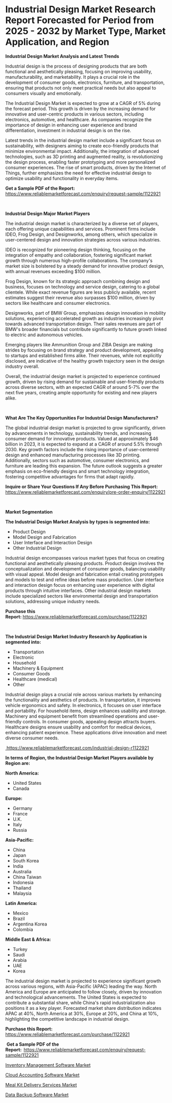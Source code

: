 <p><h1>Industrial Design Market Research Report Forecasted for Period from 2025 -  2032 by Market Type, Market Application, and Region</h1></p><p><strong>Industrial Design Market Analysis and Latest Trends</strong></p>
<p><p>Industrial design is the process of designing products that are both functional and aesthetically pleasing, focusing on improving usability, manufacturability, and marketability. It plays a crucial role in the development of consumer goods, electronics, furniture, and transportation, ensuring that products not only meet practical needs but also appeal to consumers visually and emotionally.</p><p>The Industrial Design Market is expected to grow at a CAGR of 5% during the forecast period. This growth is driven by the increasing demand for innovative and user-centric products in various sectors, including electronics, automotive, and healthcare. As companies recognize the importance of design in enhancing user experience and brand differentiation, investment in industrial design is on the rise.</p><p>Latest trends in the industrial design market include a significant focus on sustainability, with designers aiming to create eco-friendly products that minimize environmental impact. Additionally, the integration of advanced technologies, such as 3D printing and augmented reality, is revolutionizing the design process, enabling faster prototyping and more personalized consumer experiences. The rise of smart products, driven by the Internet of Things, further emphasizes the need for effective industrial design to optimize usability and functionality in everyday items.</p></p>
<p><strong>Get a Sample PDF of the Report:&nbsp;</strong> <a href="https://www.reliablemarketforecast.com/enquiry/request-sample/1122921?utm_campaign=1144&utm_medium=2&utm_source=Github&utm_content=ia&utm_term=09032025&utm_id=industrial-design">https://www.reliablemarketforecast.com/enquiry/request-sample/1122921</a></p>
<p>&nbsp;</p>
<p><strong>Industrial Design Major Market Players</strong></p>
<p><p>The industrial design market is characterized by a diverse set of players, each offering unique capabilities and services. Prominent firms include IDEO, Frog Design, and Designworks, among others, which specialize in user-centered design and innovation strategies across various industries. </p><p>IDEO is recognized for pioneering design thinking, focusing on the integration of empathy and collaboration, fostering significant market growth through numerous high-profile collaborations. The company's market size is bolstered by a steady demand for innovative product design, with annual revenues exceeding $100 million.</p><p>Frog Design, known for its strategic approach combining design and business, focuses on technology and service design, catering to a global clientele. While exact revenue figures are less publicly available, recent estimates suggest their revenue also surpasses $100 million, driven by sectors like healthcare and consumer electronics.</p><p>Designworks, part of BMW Group, emphasizes design innovation in mobility solutions, experiencing accelerated growth as industries increasingly pivot towards advanced transportation design. Their sales revenues are part of BMW's broader financials but contribute significantly to future growth linked to electric and autonomous vehicles.</p><p>Emerging players like Ammunition Group and ZIBA Design are making strides by focusing on brand strategy and product development, appealing to startups and established firms alike. Their revenues, while not explicitly disclosed, are indicative of the healthy growth trajectory seen in the design industry overall.</p><p>Overall, the industrial design market is projected to experience continued growth, driven by rising demand for sustainable and user-friendly products across diverse sectors, with an expected CAGR of around 5-7% over the next five years, creating ample opportunity for existing and new players alike.</p></p>
<p>&nbsp;</p>
<p><strong>What Are The Key Opportunities For Industrial Design Manufacturers?</strong></p>
<p><p>The global industrial design market is projected to grow significantly, driven by advancements in technology, sustainability trends, and increasing consumer demand for innovative products. Valued at approximately $46 billion in 2023, it is expected to expand at a CAGR of around 5.5% through 2030. Key growth factors include the rising importance of user-centered design and enhanced manufacturing processes like 3D printing. Additionally, sectors such as automotive, consumer electronics, and furniture are leading this expansion. The future outlook suggests a greater emphasis on eco-friendly designs and smart technology integration, fostering competitive advantages for firms that adapt rapidly.</p></p>
<p><strong>Inquire or Share Your Questions If Any Before Purchasing This Report:</strong> <a href="https://www.reliablemarketforecast.com/enquiry/pre-order-enquiry/1122921?utm_campaign=1144&utm_medium=2&utm_source=Github&utm_content=ia&utm_term=09032025&utm_id=industrial-design">https://www.reliablemarketforecast.com/enquiry/pre-order-enquiry/1122921</a></p>
<p>&nbsp;</p>
<p><strong>Market Segmentation</strong></p>
<p><strong>The Industrial Design Market Analysis by types is segmented into:</strong></p>
<p><ul><li>Product Design</li><li>Model Design and Fabrication</li><li>User Interface and Interaction Design</li><li>Other Industrial Design</li></ul></p>
<p><p>Industrial design encompasses various market types that focus on creating functional and aesthetically pleasing products. Product design involves the conceptualization and development of consumer goods, balancing usability with visual appeal. Model design and fabrication entail creating prototypes and models to test and refine ideas before mass production. User interface and interaction design focus on enhancing user experience with digital products through intuitive interfaces. Other industrial design markets include specialized sectors like environmental design and transportation solutions, addressing unique industry needs.</p></p>
<p><strong>Purchase this Report:&nbsp;</strong><a href="https://www.reliablemarketforecast.com/purchase/1122921?utm_campaign=1144&utm_medium=2&utm_source=Github&utm_content=ia&utm_term=09032025&utm_id=industrial-design">https://www.reliablemarketforecast.com/purchase/1122921</a></p>
<p>&nbsp;</p>
<p><strong>The Industrial Design Market Industry Research by Application is segmented into:</strong></p>
<p><ul><li>Transportation</li><li>Electronic</li><li>Household</li><li>Machinery & Equipment</li><li>Consumer Goods</li><li>Healthcare (medical)</li><li>Other</li></ul></p>
<p><p>Industrial design plays a crucial role across various markets by enhancing the functionality and aesthetics of products. In transportation, it improves vehicle ergonomics and safety. In electronics, it focuses on user interface and portability. For household items, design enhances usability and storage. Machinery and equipment benefit from streamlined operations and user-friendly controls. In consumer goods, appealing design attracts buyers. Healthcare designs ensure usability and comfort for medical devices, enhancing patient experience. These applications drive innovation and meet diverse consumer needs.</p></p>
<p><a href="https://www.reliablemarketforecast.com/industrial-design-r1122921?utm_campaign=1144&utm_medium=2&utm_source=Github&utm_content=ia&utm_term=09032025&utm_id=industrial-design">&nbsp;https://www.reliablemarketforecast.com/industrial-design-r1122921</a></p>
<p><strong>In terms of Region, the Industrial Design Market Players available by Region are:</strong></p>
<p>
    <p> <strong> North America: </strong>
        <ul>
            <li>United States</li>
            <li>Canada</li>
        </ul>
        </p> 
    <p> <strong> Europe: </strong>
        <ul>
            <li>Germany</li>
            <li>France</li>
            <li>U.K.</li>
            <li>Italy</li>
            <li>Russia</li>
        </ul>
        </p> 
    <p> <strong> Asia-Pacific: </strong>
        <ul>
            <li>China</li>
            <li>Japan</li>
            <li>South Korea</li>
            <li>India</li>
            <li>Australia</li>
            <li>China Taiwan</li>
            <li>Indonesia</li>
            <li>Thailand</li>
            <li>Malaysia</li>
        </ul>
        </p> 
    <p> <strong> Latin America: </strong>
        <ul>
            <li>Mexico</li>
            <li>Brazil</li>
            <li>Argentina Korea</li>
            <li>Colombia</li>
        </ul>
        </p> 
    <p> <strong> Middle East & Africa: </strong>
        <ul>
            <li>Turkey</li>
            <li>Saudi</li>
            <li>Arabia</li>
            <li>UAE</li>
            <li>Korea</li>
        </ul>
    </p>
    </p>
<p><p>The industrial design market is projected to experience significant growth across various regions, with Asia-Pacific (APAC) leading the way. North America and Europe are anticipated to follow closely, driven by innovation and technological advancements. The United States is expected to contribute a substantial share, while China's rapid industrialization also positions it as a key player. Forecasted market share distribution indicates APAC at 40%, North America at 30%, Europe at 20%, and China at 10%, highlighting the competitive landscape in industrial design.</p></p>
<p><strong>Purchase this Report: </strong><a href="https://www.reliablemarketforecast.com/purchase/1122921?utm_campaign=1144&utm_medium=2&utm_source=Github&utm_content=ia&utm_term=09032025&utm_id=industrial-design">https://www.reliablemarketforecast.com/purchase/1122921</a></p>
<p>&nbsp;<strong>Get a Sample PDF of the Report:&nbsp;&nbsp;</strong><a href="https://www.reliablemarketforecast.com/enquiry/request-sample/1122921?utm_campaign=1144&utm_medium=2&utm_source=Github&utm_content=ia&utm_term=09032025&utm_id=industrial-design">https://www.reliablemarketforecast.com/enquiry/request-sample/1122921</a></p>
<p><strong></strong></p>
<p><p><a href="https://github.com/damjiederyd/Market-Research-Report-List-1/blob/main/inventory-management-software-market.md?utm_campaign=1144&utm_medium=2&utm_source=Github&utm_content=ia&utm_term=09032025&utm_id=industrial-design">Inventory Management Software Market</a></p><p><a href="https://github.com/mabutironaldo/Market-Research-Report-List-7/blob/main/cloud-accounting-software-market.md?utm_campaign=1144&utm_medium=2&utm_source=Github&utm_content=ia&utm_term=09032025&utm_id=industrial-design">Cloud Accounting Software Market</a></p><p><a href="https://github.com/failarustic/Market-Research-Report-List-1/blob/main/meal-kit-delivery-services-market.md?utm_campaign=1144&utm_medium=2&utm_source=Github&utm_content=ia&utm_term=09032025&utm_id=industrial-design">Meal Kit Delivery Services Market</a></p><p><a href="https://github.com/claracpegios/Market-Research-Report-List-1/blob/main/data-backup-software-market.md?utm_campaign=1144&utm_medium=2&utm_source=Github&utm_content=ia&utm_term=09032025&utm_id=industrial-design">Data Backup Software Market</a></p></p>